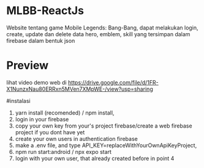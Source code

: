 # MLBB-ReactJs
Website tentang game Mobile Legends: Bang-Bang, dapat melakukan login, create, update dan delete data hero, emblem, skill yang tersimpan dalam firebase dalam bentuk json
# Preview
lihat video demo web di https://drive.google.com/file/d/1FR-X1NunzxNau80ERRxn5MVen7XMpWE-/view?usp=sharing

#instalasi
1. yarn install (recomended) / npm install,
2. login in your firebase
3. copy your own key from your's project firebase/create a web firebase project if you dont have yet
4. create your own users in authentication firebase
5. make a .env file, and type API_KEY=replaceWithYourOwnApiKeyProject,
6. npm run start:android / npx expo start
7. login with your own user, that already created before in point 4

